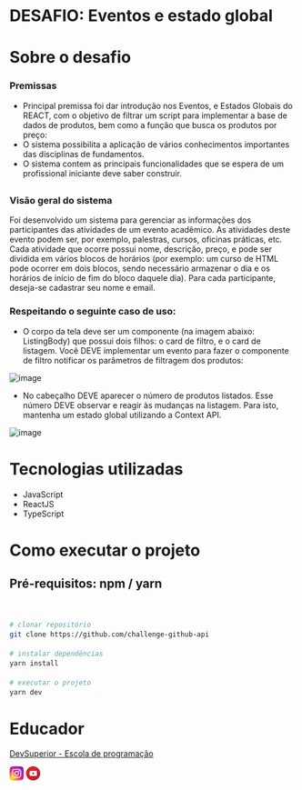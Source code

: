 # DESAFIO: Eventos e estado global

# Sobre o desafio

### Premissas

- Principal premissa foi dar introdução nos Eventos, e Estados Globais do REACT, com o objetivo de filtrar um script para implementar a base de dados de produtos, bem como a função que busca
os produtos por preço:
- O sistema possibilita a aplicação de vários conhecimentos importantes das
disciplinas de fundamentos.
- O sistema contem as principais funcionalidades que se espera de um
profissional iniciante deve saber construir.

## 

### Visão geral do sistema

Foi desenvolvido um sistema para gerenciar as informações dos participantes das atividades de um
evento acadêmico. As atividades deste evento podem ser, por exemplo, palestras, cursos, oficinas
práticas, etc. Cada atividade que ocorre possui nome, descrição, preço, e pode ser dividida em vários
blocos de horários (por exemplo: um curso de HTML pode ocorrer em dois blocos, sendo necessário
armazenar o dia e os horários de início de fim do bloco daquele dia). Para cada participante, deseja-se
cadastrar seu nome e email.


### Respeitando o seguinte caso de uso:

- O corpo da tela deve ser um componente (na imagem abaixo: ListingBody) que possui dois filhos: o card de
filtro, e o card de listagem. Você DEVE implementar um evento para fazer o componente de filtro notificar os
parâmetros de filtragem dos produtos:

![image](https://user-images.githubusercontent.com/88008441/220121688-00d7ef48-37be-40e4-8f3e-063ca69cc36e.png)

- No cabeçalho DEVE aparecer o número de produtos listados. Esse número DEVE observar e reagir às
mudanças na listagem. Para isto, mantenha um estado global utilizando a Context API.

![image](https://user-images.githubusercontent.com/88008441/220121814-a80a9558-ffdd-4390-bf16-312558ab5df6.png)


# Tecnologias utilizadas

- JavaScript
- ReactJS
- TypeScript

# Como executar o projeto

## Pré-requisitos: npm / yarn

```bash


# clonar repositório
git clone https://github.com/challenge-github-api

# instalar dependências
yarn install

# executar o projeto
yarn dev

```

# Educador

[DevSuperior - Escola de programação](https://devsuperior.com.br/)

[![DevSuperior no Instagram](https://raw.githubusercontent.com/devsuperior/bds-assets/main/ds/ig-icon.png)](https://instagram.com/devsuperior.ig) ![DevSuperior no Youtube](https://raw.githubusercontent.com/devsuperior/bds-assets/main/ds/yt-icon.png)
